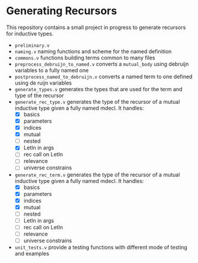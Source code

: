 # Generating Recursors

This repository contains a small project in progress to generate recursors for inductive types.

- `preliminary.v`
- `naming.v` naming functions and scheme for the named definition
- `commons.v` functions building terms common to many files
- `preprocess_debruijn_to_named.v` converts a `mutual_body` using debruijn variables
  to a fully named one
- `postprocess_named_to_debruijn.v` converts a named term to one
   defined using de ruijn variables
-  `generate_types.v` generates the types that are used for the term and type of
    the recursor
- `generate_rec_type.v` generates the type of the recursor of a mutual inductive type given a fully named mdecl. It handles:
  - [X] basics
  - [X] parameters
  - [X] indices
  - [X] mutual
  - [ ] nested
  - [X] LetIn in args
  - [ ] rec call on LetIn
  - [ ] relevance
  - [ ] universe constrains
- `generate_rec_term.v` generates the type of the recursor of a mutual inductive type given a fully named mdecl. It handles:
  - [X] basics
  - [X] parameters
  - [X] indices
  - [X] mutual
  - [ ] nested
  - [ ] LetIn in args
  - [ ] rec call on LetIn
  - [ ] relevance
  - [ ] universe constrains
- `unit_tests.v` provide a testing functions with different mode of testing and examples
